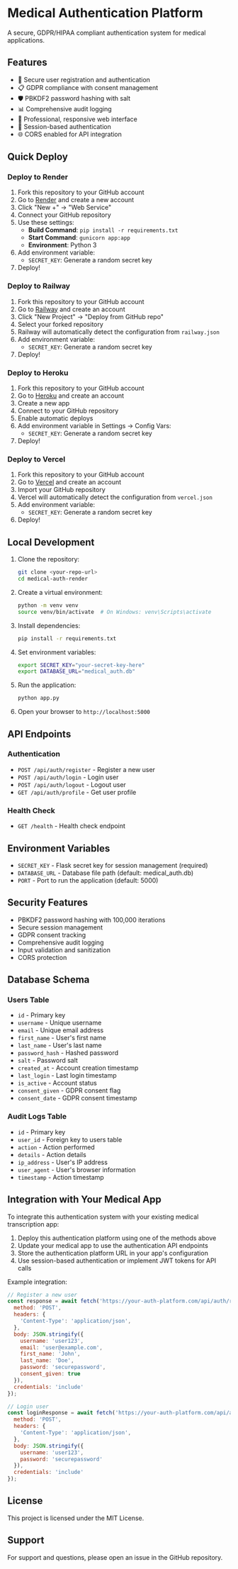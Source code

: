 # Medical Authentication Platform

A secure, GDPR/HIPAA compliant authentication system for medical applications.

## Features

- 🔐 Secure user registration and authentication
- 📋 GDPR compliance with consent management
- 🛡️ PBKDF2 password hashing with salt
- 📊 Comprehensive audit logging
- 🎨 Professional, responsive web interface
- 🔄 Session-based authentication
- 🌐 CORS enabled for API integration

## Quick Deploy

### Deploy to Render

1. Fork this repository to your GitHub account
2. Go to [Render](https://render.com) and create a new account
3. Click "New +" → "Web Service"
4. Connect your GitHub repository
5. Use these settings:
   - **Build Command**: `pip install -r requirements.txt`
   - **Start Command**: `gunicorn app:app`
   - **Environment**: Python 3
6. Add environment variable:
   - `SECRET_KEY`: Generate a random secret key
7. Deploy!

### Deploy to Railway

1. Fork this repository to your GitHub account
2. Go to [Railway](https://railway.app) and create an account
3. Click "New Project" → "Deploy from GitHub repo"
4. Select your forked repository
5. Railway will automatically detect the configuration from `railway.json`
6. Add environment variable:
   - `SECRET_KEY`: Generate a random secret key
7. Deploy!

### Deploy to Heroku

1. Fork this repository to your GitHub account
2. Go to [Heroku](https://heroku.com) and create an account
3. Create a new app
4. Connect to your GitHub repository
5. Enable automatic deploys
6. Add environment variable in Settings → Config Vars:
   - `SECRET_KEY`: Generate a random secret key
7. Deploy!

### Deploy to Vercel

1. Fork this repository to your GitHub account
2. Go to [Vercel](https://vercel.com) and create an account
3. Import your GitHub repository
4. Vercel will automatically detect the configuration from `vercel.json`
5. Add environment variable:
   - `SECRET_KEY`: Generate a random secret key
6. Deploy!

## Local Development

1. Clone the repository:
   ```bash
   git clone <your-repo-url>
   cd medical-auth-render
   ```

2. Create a virtual environment:
   ```bash
   python -m venv venv
   source venv/bin/activate  # On Windows: venv\Scripts\activate
   ```

3. Install dependencies:
   ```bash
   pip install -r requirements.txt
   ```

4. Set environment variables:
   ```bash
   export SECRET_KEY="your-secret-key-here"
   export DATABASE_URL="medical_auth.db"
   ```

5. Run the application:
   ```bash
   python app.py
   ```

6. Open your browser to `http://localhost:5000`

## API Endpoints

### Authentication

- `POST /api/auth/register` - Register a new user
- `POST /api/auth/login` - Login user
- `POST /api/auth/logout` - Logout user
- `GET /api/auth/profile` - Get user profile

### Health Check

- `GET /health` - Health check endpoint

## Environment Variables

- `SECRET_KEY` - Flask secret key for session management (required)
- `DATABASE_URL` - Database file path (default: medical_auth.db)
- `PORT` - Port to run the application (default: 5000)

## Security Features

- PBKDF2 password hashing with 100,000 iterations
- Secure session management
- GDPR consent tracking
- Comprehensive audit logging
- Input validation and sanitization
- CORS protection

## Database Schema

### Users Table
- `id` - Primary key
- `username` - Unique username
- `email` - Unique email address
- `first_name` - User's first name
- `last_name` - User's last name
- `password_hash` - Hashed password
- `salt` - Password salt
- `created_at` - Account creation timestamp
- `last_login` - Last login timestamp
- `is_active` - Account status
- `consent_given` - GDPR consent flag
- `consent_date` - GDPR consent timestamp

### Audit Logs Table
- `id` - Primary key
- `user_id` - Foreign key to users table
- `action` - Action performed
- `details` - Action details
- `ip_address` - User's IP address
- `user_agent` - User's browser information
- `timestamp` - Action timestamp

## Integration with Your Medical App

To integrate this authentication system with your existing medical transcription app:

1. Deploy this authentication platform using one of the methods above
2. Update your medical app to use the authentication API endpoints
3. Store the authentication platform URL in your app's configuration
4. Use session-based authentication or implement JWT tokens for API calls

Example integration:

```javascript
// Register a new user
const response = await fetch('https://your-auth-platform.com/api/auth/register', {
  method: 'POST',
  headers: {
    'Content-Type': 'application/json',
  },
  body: JSON.stringify({
    username: 'user123',
    email: 'user@example.com',
    first_name: 'John',
    last_name: 'Doe',
    password: 'securepassword',
    consent_given: true
  }),
  credentials: 'include'
});

// Login user
const loginResponse = await fetch('https://your-auth-platform.com/api/auth/login', {
  method: 'POST',
  headers: {
    'Content-Type': 'application/json',
  },
  body: JSON.stringify({
    username: 'user123',
    password: 'securepassword'
  }),
  credentials: 'include'
});
```

## License

This project is licensed under the MIT License.

## Support

For support and questions, please open an issue in the GitHub repository.

